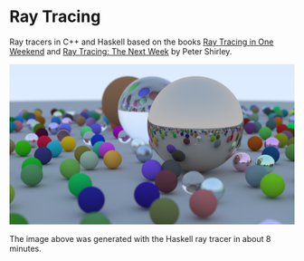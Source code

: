# Ray Tracing

Ray tracers in C++ and Haskell based on the books [Ray Tracing in One Weekend](https://raytracing.github.io//books/RayTracingInOneWeekend.html) and [Ray Tracing: The Next Week](https://raytracing.github.io//books/RayTracingTheNextWeek.html) by Peter Shirley. 

![Example](demo1.png)

The image above was generated with the Haskell ray tracer in about 8 minutes.